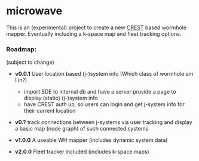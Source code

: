 # microwave

This is an (experimental) project to create a new [CREST](https://eveonline-third-party-documentation.readthedocs.io/en/latest/) based wormhole mapper. Eventually including a k-space map and fleet tracking options.

### Roadmap:
(subject to change)

* **v0.0.1** User location based (j-)system info (Which class of wormhole am I in?)
    * import SDE to internal db and have a server provide a page to display (static) (j-)system info
    * have CREST auth up, so users can login and get j-system info for their current location

* **v0.?** track connections between j-systems via user tracking and display a basic map (node graph) of such connected systems

* **v1.0.0** A useable WH mapper (includes dynamic system data)

* **v2.0.0** Fleet tracker included (includes k-space maps)
